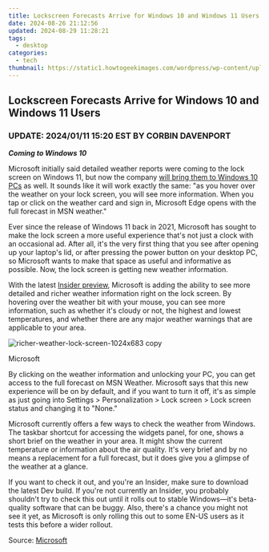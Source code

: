```yaml
---
title: Lockscreen Forecasts Arrive for Windows 10 and Windows 11 Users
date: 2024-08-26 21:12:56
updated: 2024-08-29 11:28:21
tags:
  - desktop
categories:
  - tech
thumbnail: https://static1.howtogeekimages.com/wordpress/wp-content/uploads/2023/11/33.png
---
```


## Lockscreen Forecasts Arrive for Windows 10 and Windows 11 Users

###  UPDATE: 2024/01/11 15:20 EST BY CORBIN DAVENPORT

**_Coming to Windows 10_** 

 Microsoft initially said detailed weather reports were coming to the lock screen on Windows 11, but now the company [will bring them to Windows 10 PCs](https://blogs.windows.com/windows-insider/2024/01/11/releasing-windows-10-build-19045-3992-to-release-preview-channel/) as well. It sounds like it will work exactly the same: "as you hover over the weather on your lock screen, you will see more information. When you tap or click on the weather card and sign in, Microsoft Edge opens with the full forecast in MSN weather."

 Ever since the release of Windows 11 back in 2021, Microsoft has sought to make the lock screen a more useful experience that's not just a clock with an occasional ad. After all, it's the very first thing that you see after opening up your laptop's lid, or after pressing the power button on your desktop PC, so Microsoft wants to make that space as useful and informative as possible. Now, the lock screen is getting new weather information.

 With the latest [Insider preview](https://program-issues.techidaily.com/boosting-horizon-zero-dawns-speed-tips-for-higher-fps-and-superior-play-experience/), Microsoft is adding the ability to see more detailed and richer weather information right on the lock screen. By hovering over the weather bit with your mouse, you can see more information, such as whether it's cloudy or not, the highest and lowest temperatures, and whether there are any major weather warnings that are applicable to your area.

![richer-weather-lock-screen-1024x683 copy](https://static1.howtogeekimages.com/wordpress/wp-content/uploads/2024/01/richer-weather-lock-screen-1024x683-copy.jpg) 

Microsoft

 By clicking on the weather information and unlocking your PC, you can get access to the full forecast on MSN Weather. Microsoft says that this new experience will be on by default, and if you want to turn it off, it's as simple as just going into Settings > Personalization > Lock screen > Lock screen status and changing it to "None."

 Microsoft currently offers a few ways to check the weather from Windows. The taskbar shortcut for accessing the widgets panel, for one, shows a short brief on the weather in your area. It might show the current temperature or information about the air quality. It's very brief and by no means a replacement for a full forecast, but it does give you a glimpse of the weather at a glance.

 If you want to check it out, and you're an Insider, make sure to download the latest Dev build. If you're not currently an Insider, you probably shouldn't try to check this out until it rolls out to stable Windows—it's beta-quality software that can be buggy. Also, there's a chance you might not see it yet, as Microsoft is only rolling this out to some EN-US users as it tests this before a wider rollout.

 Source: [Microsoft](https://blogs.windows.com/windows-insider/2024/01/03/announcing-windows-11-insider-preview-build-23612-dev-channel/)

<ins class="adsbygoogle"
     style="display:block"
     data-ad-format="autorelaxed"
     data-ad-client="ca-pub-7571918770474297"
     data-ad-slot="1223367746"></ins>



<ins class="adsbygoogle"
     style="display:block"
     data-ad-client="ca-pub-7571918770474297"
     data-ad-slot="8358498916"
     data-ad-format="auto"
     data-full-width-responsive="true"></ins>
